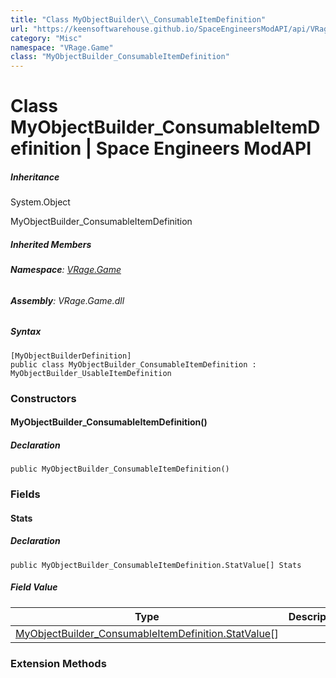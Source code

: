 ```yaml
---
title: "Class MyObjectBuilder\\_ConsumableItemDefinition"
url: "https://keensoftwarehouse.github.io/SpaceEngineersModAPI/api/VRage.Game.MyObjectBuilder_ConsumableItemDefinition.html"
category: "Misc"
namespace: "VRage.Game"
class: "MyObjectBuilder_ConsumableItemDefinition"
---
```


# Class MyObjectBuilder\_ConsumableItemDefinition | Space Engineers ModAPI

##### Inheritance

System.Object

MyObjectBuilder\_ConsumableItemDefinition

##### Inherited Members

###### **Namespace**: [VRage.Game](https://keensoftwarehouse.github.io/SpaceEngineersModAPI/api/VRage.Game.html)

###### **Assembly**: VRage.Game.dll

##### Syntax

```
[MyObjectBuilderDefinition]
public class MyObjectBuilder_ConsumableItemDefinition : MyObjectBuilder_UsableItemDefinition
```

### Constructors

#### MyObjectBuilder\_ConsumableItemDefinition()

##### Declaration

```
public MyObjectBuilder_ConsumableItemDefinition()
```

### Fields

#### Stats

##### Declaration

```
public MyObjectBuilder_ConsumableItemDefinition.StatValue[] Stats
```

##### Field Value

| Type | Description |
| --- | --- |
| [MyObjectBuilder\_ConsumableItemDefinition.StatValue](https://keensoftwarehouse.github.io/SpaceEngineersModAPI/api/VRage.Game.MyObjectBuilder_ConsumableItemDefinition.StatValue.html)\[\] |     |

### Extension Methods